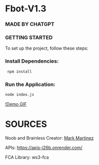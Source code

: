 # Fbot-V1.3
### MADE BY CHATGPT

### GETTING STARTED
To set up the project, follow these steps:

### Install Dependencies:
```sh
 npm install
```

### Run the Application:
```sh
node index.js
```

[!Demo GIF](https://drive.google.com/file/d/127AllWsRZlnmxTJ3J1SVWR-YT5CKsdRU/view?usp=drivesdk)


# SOURCES

Noob and Brainless Creator: [Mark Martinez](https://www.facebook.com/share/1BWKFtqg2u/)

APIs: https://apis-i26b.onrender.com/

FCA Library: ws3-fca
